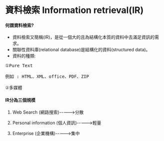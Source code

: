 # 資料檢索 Information retrieval\(IR\)

#### 何謂資料檢索?

* 資料檢索又簡稱\(IR\)，是從一個大的且為結構化本質的資料中去滿足資訊的需求。
* 關聯性資料庫\(relational database\)是結構化的資料\(structured data\)。
* 資料的種類:
<pre>
①Pure Text </br>
例如 : HTML、XML、office、PDF、ZIP </br>
②多媒體
</pre>


#### IR分為三個規模

1. Web Search \(網路搜索\)-----&gt;分散

2. Personal information \(個人資訊\)-----&gt;輕量

3. Enterprise \(企業機構\)-----&gt;集中  



